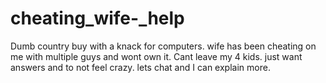 # cheating_wife-_help
Dumb country buy with a  knack for computers. wife has been cheating on me  with multiple guys and wont own it. Cant leave my 4 kids. just want answers and to not feel crazy. lets chat and I can explain more.  
